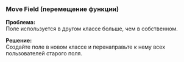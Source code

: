### Move Field (перемещение функции)

  
**Проблема:**  
Поле используется в другом классе больше, чем в собственном.

**Решение:**  
Создайте поле в новом классе и перенаправьте к нему всех пользователей старого поля.
